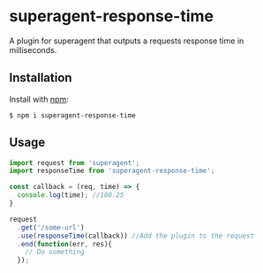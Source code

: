 # superagent-response-time

  A plugin for superagent that outputs a requests response time in milliseconds.

## Installation

  Install with [npm](http://npmjs.org):

    $ npm i superagent-response-time

## Usage

```js
import request from 'superagent';
import responseTime from 'superagent-response-time';

const callback = (req, time) => {
  console.log(time); //180.25
}

request
  .get('/some-url')
  .use(responseTime(callback)) //Add the plugin to the request
  .end(function(err, res){
    // Do something
  });
```
